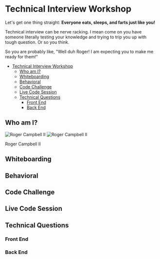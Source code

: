 # Technical Interview Workshop
Let's get one thing straight: **Everyone eats, sleeps, and farts just like you!**

Technical interview can be nerve racking. I mean come on you have someone literally testing your knowledge and trying to trip you up with tough question. Or so you think.

So you are probably like, "Well duh Roger! I am expecting you to make me ready for them!"  


- [Technical Interview Workshop](#technical-interview-workshop)
  - [Who am I?](#who-am-i)
  - [Whiteboarding](#whiteboarding)
  - [Behavioral](#behavioral)
  - [Code Challenge](#code-challenge)
  - [Live Code Session](#live-code-session)
  - [Technical Questions](#technical-questions)
    - [Front End](#front-end)
    - [Back End](#back-end)

## Who am I?
![Roger Campbell II](https://avatars3.githubusercontent.com/u/43559077?s=460&u=540d04f987646242d4824ab74a01d7407f5dd8e4&v=4)
![Roger Campbell II](https://rogercampbell.io/static/avatar-dbfb29144313b3185fc69852fb862e13.png)

Roger Campbell II


## Whiteboarding

## Behavioral

## Code Challenge

## Live Code Session

## Technical Questions

### Front End

### Back End
